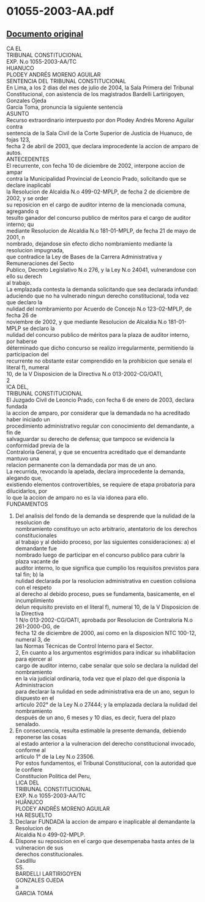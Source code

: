 
01055-2003-AA.pdf
=================
  
[Documento original](https://tc.gob.pe/jurisprudencia/2004/01055-2003-AA.pdf)  
---  
CA EL  
TRIBUNAL CONSTITUCIONAL  
EXP. N.o 1055-2003-AA/TC  
HUANUCO  
PLODEY ANDRÉS MORENO AGUILAR  
SENTENCIA DEL TRIBUNAL CONSTITUCIONAL  
En Lima, a los 2 dias del mes de julio de 2004, la Sala Primera del Tribunal  
Constitucional, con asistencia de los magistrados Bardelli Lartirigoyen, Gonzales Ojeda  
Garcia Toma, pronuncia la siguiente sentencia  
ASUNTO  
Recurso extraordinario interpuesto por don Plodey Andrés Moreno Aguilar contra  
sentencia de la Sala Civil de la Corte Superior de Justicia de Huanuco, de fojas 123,  
fecha 2 de abril de 2003, que declara improcedente la accion de amparo de autos.  
ANTECEDENTES  
El recurrente, con fecha 10 de diciembre de 2002, interpone accion de ampar  
contra la Municipalidad Provincial de Leoncio Prado, solicitando que se declare inaplicabl  
la Resolucion de Alcaldia N.o 499-02-MPLP, de fecha 2 de diciembre de 2002, y se order  
su reposicion en el cargo de auditor interno de la mencionada comuna, agregando q  
tesulto ganador del concurso publico de méritos para el cargo de auditor interno; qu  
mediante Resolucion de Alcaldia N.o 181-01-MPLP, de fecha 21 de mayo de 2001, n  
nombrado, dejandose sin efecto dicho nombramiento mediante la resolucion impugnada,  
que contradice la Ley de Bases de la Carrera Administrativa y Remuneraciones del Secto  
Publico, Decreto Legislativo N.o 276, y la Ley N.o 24041, vulnerandose con ello su derech  
al trabajo.  
La emplazada contesta la demanda solicitando que sea declarada infundad:  
aduciendo que no ha vulnerado ningun derecho constitucional, toda vez que declaro la  
nulidad del nombramiento por Acuerdo de Concejo N.o 123-02-MPLP, de fecha 26 de  
noviembre de 2002, y que mediante Resolucion de Alcaldia N.o 181-01-MPLP se declaro la  
nulidad del concurso publico de méritos para la plaza de auditor interno, por haberse  
déterminado que dicho concurso se realizo irregularmente, permitiendo la participacion del  
recurrente no obstante estar comprendido en la prohibicion que senala el literal f), numeral  
10, de la V Disposicion de la Directiva N.o 013-2002-CG/OATI,  
2  
ICA DEL,  
TRIBUNAL CONSTITUCIONAL  
El Juzgado Civil de Leoncio Prado, con fecha 6 de enero de 2003, declara fundada  
la accion de amparo, por considerar que la demandada no ha acreditado haber iniciado un  
procedimiento administrativo regular con conocimiento del demandante, a fin de  
salvaguardar su derecho de defensa; que tampoco se evidencia la conformidad previa de la  
Contraloria General, y que se encuentra acreditado que el demandante mantuvo una  
relacion permanente con la demandada por mas de un ano.  
La recurrida, revocando la apelada, declara improcedente la demanda, alegando que,  
existiendo elementos controvertibles, se requiere de etapa probatoria para dilucidarlos, por  
lo que la accion de amparo no es la via idonea para ello.  
FUNDAMENTOS  
1. Del analisis del fondo de la demanda se desprende que la nulidad de la resolucion de  
nombramiento constituyo un acto arbitrario, atentatorio de los derechos constitucionales  
al trabajo y al debido proceso, por las siguientes consideraciones: a) el demandante fue  
nombrado luego de participar en el concurso publico para cubrir la plaza vacante de  
auditor interno, lo que significa que cumplio los requisitos previstos para tal fin; b) la  
nulidad declarada por la resolucion administrativa en cuestion colisiona con el respeto  
al derecho al debido proceso, pues se fundamenta, basicamente, en el incumplimiento  
delun requisito previsto en el literal f), numeral 10, de la V Disposicion de la Directiva  
1 N/o 013-2002-CG/OATI, aprobada por Resolucion de Contraloria N.o 261-2000-DG, de  
fécha 12 de diciembre de 2000, asi como en la disposicion NTC 100-12, numeral 3, de  
las Normas Técnicas de Control Interno para el Sector.  
2, En cuanto a los argumentos esgrimidos para indicar su inhabilitacion para ejercer al  
cargo de auditor interno, cabe senalar que solo se declara la nulidad del nombramiento  
en la via judicial ordinaria, toda vez que el plazo del que disponia la Administracion  
para declarar la nulidad en sede administrativa era de un ano, segun lo dispuesto en el  
articulo 202° de la Ley N.o 27444; y la emplazada declara la nulidad del nombramiento  
después de un ano, 6 meses y 10 dias, es decir, fuera del plazo senalado.  
3. En consecuencia, resulta estimable la presente demanda, debiendo reponerse las cosas  
al estado anterior a la vulneracion del derecho constitucional invocado, conforme al  
articulo 1° de la Ley N.o 23506.  
Por estos fundamentos, el Tribunal Constitucional, con la autoridad que le confiere  
Constitucion Politica del Peru,  
LICA DEL  
TRIBUNAL CONSTITUCIONAL  
EXP. N.o 1055-2003-AA/TC  
HUÂNUCO  
PLODEY ANDRÉS MORENO AGUILAR  
HA RESUELTO  
1. Declarar FUNDADA la accion de amparo e inaplicable al demandante la Resolucion de  
Alcaldia N.o 499-02-MPLP.  
2. Dispone su reposicion en el cargo que desempenaba hasta antes de la vulneracion de sus  
derechos constitucionales.  
Casdlllu  
SS.  
BARDELLI LARTIRIGOYEN  
GONZALES OJEDA  
a  
GARCIA TOMA